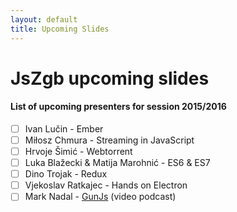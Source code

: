```yaml
---
layout: default
title: Upcoming Slides
---
```


# JsZgb upcoming slides
#### List of upcoming presenters for session 2015/2016

* [ ] Ivan Lučin - Ember
* [ ] Miłosz Chmura  - Streaming in JavaScript
* [ ] Hrvoje Šimić - Webtorrent
* [ ] Luka Blažecki & Matija Marohnić - ES6 & ES7
* [ ] Dino Trojak - Redux
* [ ] Vjekoslav Ratkajec - Hands on Electron
* [ ] Mark Nadal - [GunJs](http://gun.js.org/#step1) (video podcast)
